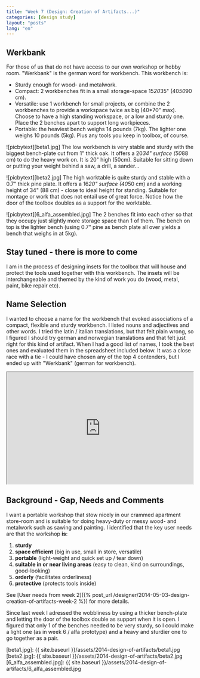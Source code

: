 ```yaml
---
title: "Week 7 (Design: Creation of Artifacts...)"
categories: [design study]
layout: "posts"
lang: "en"
---
```


## Werkbank

For those of us that do not have access to our own workshop or hobby room. "Werkbank" is the german word for workbench. This workbench is:
*   Sturdy enough for wood- and metalwork.
*   Compact: 2 workbenches fit in a small storage-space 15*20*35" (40*50*90 cm).
*   Versatile: use 1 workbench for small projects, or combine the 2 workbenches to provide a workspace twice as big (40*70" max). Choose to have a high standing workspace, or a low and sturdy one. Place the 2 benches apart to support long workpieces.
*   Portable: the heaviest bench weighs 14 pounds (7kg). The lighter one weighs 10 pounds (5kg). Plus any tools you keep in toolbox, of course.

![picbytext][beta1.jpg]
The low workbench is very stable and sturdy with the biggest bench-plate cut from 1" thick oak.
It offers a 20*34" surface (50*88 cm) to do the heavy work on. It is 20" high (50cm).
Suitable for sitting down or putting your weight behind a saw, a drill, a sander...
<br style="clear:both" />

![picbytext][beta2.jpg]
The high worktable is quite sturdy and stable with a 0.7" thick pine plate.
It offers a 16*20" surface (40*50 cm) and a working height of 34" (88 cm) - close to ideal height for standing.
Suitable for montage or work that does not entail use of great force.
Notice how the door of the toolbox doubles as a support for the worktable.
<br style="clear:both" />

![picbytext][6_alfa_assembled.jpg]
The 2 benches fit into each other so that they occupy just slightly more storage space than 1 of them.
The bench on top is the lighter bench (using 0.7" pine as bench plate all over yields a bench that weighs in at 5kg).
<br style="clear:both" />

## Stay tuned - there is more to come

I am in the process of designing insets for the toolbox that will house and protect the tools used together with this workbench. The insets will be interchangeable and themed by the kind of work you do (wood, metal, paint, bike repair etc).



## Name Selection

I wanted to choose a name for the workbench that evoked associations of a compact, flexible and sturdy workbench.
I listed nouns and adjectives and other words. I tried the latin / italian translations, but that felt plain wrong, so I figured I should try german and norwegian translations and that felt just right for this kind of artifact. When I had a good list of names, I took the best ones and evaluated them in the spreadsheet included below. It was a close race with a tie - I could have chosen any of the top 4 contenders, but I ended up with "Werkbank" (german for workbench).

<iframe src="https://docs.google.com/spreadsheets/d/1ghDzjcHrc8sLTyf_UDpWBKZL9e8s-EU08kncw8WjH9c/pubhtml?widget=true&amp;headers=false" height="300" width="99%"></iframe>


## Background - Gap, Needs and Comments

I want a portable workshop that stow nicely in our crammed apartment store-room and is suitable for doing heavy-duty or messy wood- and metalwork such as sawing and painting.
I identified that the key user needs are that the workshop **is**:
1.  **sturdy**
2.  **space efficient** (big in use, small in store, versatile)
3.  **portable** (light-weight and quick set up / tear down)
4.  **suitable in or near living areas** (easy to clean, kind on surroundings, good-looking)
5.  **orderly** (facilitates orderliness)
6.  **protective** (protects tools inside)

See [User needs from week 2]({% post_url /designer/2014-05-03-design-creation-of-artifacts-week-2 %}) for more details.  

Since last week I adressed the wobbliness by using a thicker bench-plate and letting the door of the toolbox double as support when it is open. I figured that  only 1 of the benches needed to be very sturdy, so I could make a light one (as in week 6 / alfa prototype) and a heavy and sturdier one to go together as a pair.


  [beta1.jpg]: {{ site.baseurl }}/assets/2014-design-of-artifacts/beta1.jpg
  [beta2.jpg]: {{ site.baseurl }}/assets/2014-design-of-artifacts/beta2.jpg
  [6_alfa_assembled.jpg]: {{ site.baseurl }}/assets/2014-design-of-artifacts/6_alfa_assembled.jpg
